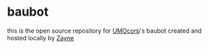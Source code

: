# baubot
this is the open source repository for [UMOcorp](https://discord.gg/umocorp)'s baubot created and hosted locally by [Zayne](https://pronouns.cc/@zayne)